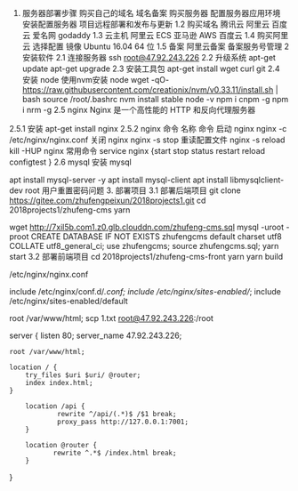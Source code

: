 1. 服务器部署步骤
购买自己的域名
域名备案
购买服务器
配置服务器应用环境
安装配置服务器
项目远程部署和发布与更新
1.2 购买域名
腾讯云
阿里云
百度云
爱名网
godaddy
1.3 云主机
阿里云 ECS
亚马逊 AWS
百度云
1.4 购买阿里云
选择配置
镜像 Ubuntu 16.04 64 位
1.5 备案
阿里云备案
备案服务号管理
2 安装软件
2.1 连接服务器
ssh root@47.92.243.226
2.2 升级系统
apt-get update
apt-get upgrade
2.3 安装工具包
apt-get install wget curl git
2.4 安装 node
使用nvm安装 node
wget -qO- https://raw.githubusercontent.com/creationix/nvm/v0.33.11/install.sh | bash
source  /root/.bashrc
nvm install stable
node -v
npm i cnpm -g
npm i nrm -g
2.5 nginx
Nginx 是一个高性能的 HTTP 和反向代理服务器

2.5.1 安装
apt-get install nginx
2.5.2 nginx 命令
名称	命令
启动 nginx	nginx -c /etc/nginx/nginx.conf
关闭 nginx	nginx -s stop
重读配置文件	nginx -s reload kill -HUP nginx
常用命令	service nginx {start	stop	status	restart	reload	configtest	}
2.6 mysql
安装 mysql

apt install mysql-server -y
apt install mysql-client
apt install libmysqlclient-dev
root 用户重置密码问题
3. 部署项目
3.1 部署后端项目
git clone https://gitee.com/zhufengpeixun/2018projects1.git
cd 2018projects1/zhufeng-cms
yarn

wget http://7xil5b.com1.z0.glb.clouddn.com/zhufeng-cms.sql
mysql -uroot -proot
CREATE DATABASE IF NOT EXISTS zhufengcms default charset utf8 COLLATE utf8_general_ci;
use zhufengcms;
source zhufengcms.sql;
yarn start
3.2 部署前端项目
cd 2018projects1/zhufeng-cms-front
yarn
yarn build

/etc/nginx/nginx.conf

include /etc/nginx/conf.d/*.conf;
include /etc/nginx/sites-enabled/*;
include /etc/nginx/sites-enabled/default

root /var/www/html;
scp 1.txt root@47.92.243.226:/root

server {
    listen 80;
    server_name 47.92.243.226;

    root /var/www/html;

    location / {
        try_files $uri $uri/ @router;
        index index.html;
    }

        location /api {
                rewrite ^/api/(.*)$ /$1 break;
                proxy_pass http://127.0.0.1:7001;
        }

        location @router {
               rewrite ^.*$ /index.html break;
        }


}
